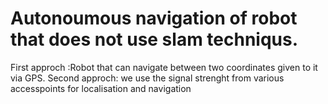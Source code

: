 # Autonoumous navigation of robot that does not use slam techniqus. 
First approch :Robot that can navigate between two coordinates given to it via GPS.
Second approch: we use the signal strenght from various accesspoints for 
localisation and navigation
